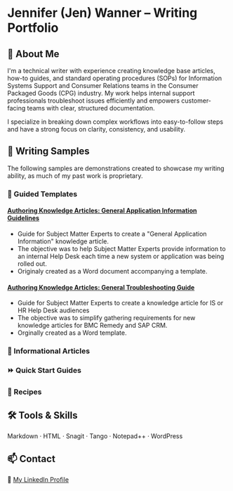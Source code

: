 # Jennifer (Jen) Wanner – Writing Portfolio

## 👋 About Me

I'm a technical writer with experience creating knowledge base articles, how-to guides, and standard operating procedures (SOPs) for Information Systems Support and Consumer Relations teams in the Consumer Packaged Goods (CPG) industry. My work helps internal support professionals troubleshoot issues efficiently and empowers customer-facing teams with clear, structured documentation.

I specialize in breaking down complex workflows into easy-to-follow steps and have a strong focus on clarity, consistency, and usability.

## 📘 Writing Samples
The following samples are demonstrations created to showcase my writing ability, as much of my past work is proprietary.

### 🦮 Guided Templates

#### [Authoring Knowledge Articles: General Application Information Guidelines](https://github.com/Art-basement/writing-portfolio/blob/main/IS-KM-GenAppInfo.md)
* Guide for Subject Matter Experts to create a "General Application Information" knowledge article.
* The objective was to help Subject Matter Experts provide information to an internal Help Desk each time a new system or application was being rolled out.
* Originaly created as a Word document accompanying a template.

#### [Authoring Knowledge Articles: General Troubleshooting Guide](IS-KM-Standard-Article.md)
* Guide for Subject Matter Experts to create a knowledge article for IS or HR Help Desk audiences
* The objective was to simplify gathering requirements for new knowledge articles for BMC Remedy and SAP CRM.
* Orginally created as a Word template.

  
### 🧰 Informational Articles

### ⏩ Quick Start Guides

### 🥘 Recipes



## 🛠 Tools & Skills
Markdown · HTML · Snagit · Tango · Notepad++ · WordPress

## 📫 Contact
🔗 [My LinkedIn Profile](https://www.linkedin.com/in/jennifer-a-wanner/)
